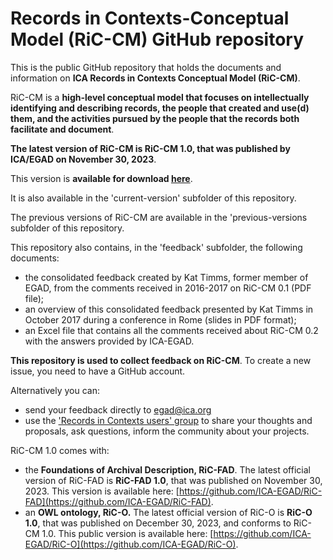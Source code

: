 # Records in Contexts-Conceptual Model (RiC-CM) GitHub repository

This is the public GitHub repository that holds the documents and information on **ICA Records in Contexts Conceptual Model (RiC-CM)**.

RiC-CM is a **high-level conceptual model that focuses on intellectually identifying and describing
records, the people that created and use(d) them, and the activities pursued by the people that
the records both facilitate and document**.

**The latest version of RiC-CM is RiC-CM 1.0, that was published by ICA/EGAD on November 30, 2023**. 

This version is **available for download [here](https://github.com/ICA-EGAD/RiC-CM/releases/tag/v1.0.1)**.

It is also available in the 'current-version' subfolder of this repository. 


The previous versions of RiC-CM are available in the 'previous-versions subfolder of this repository.

This repository also contains, in the 'feedback' subfolder, the following documents:

- the consolidated feedback created by Kat Timms, former member of EGAD, from the comments received in 2016-2017 on RiC-CM 0.1 (PDF file);
- an overview of this consolidated feedback presented by Kat Timms in October 2017 during a conference in Rome (slides in PDF format);
- an Excel file that contains all the comments received about RiC-CM 0.2 with the answers provided by ICA-EGAD.

**This repository is used to collect feedback on RiC-CM**. To create a new issue, you need to have a GitHub account. 

Alternatively you can:
- send your feedback directly to egad@ica.org
- use the ['Records in Contexts users' group](https://groups.google.com/g/Records_in_Contexts_users) to share your thoughts and proposals, ask questions, inform the community about your projects.

RiC-CM 1.0 comes with:
- the **Foundations of Archival Description, RiC-FAD**.
The latest official version of RiC-FAD is **RiC-FAD 1.0**, that was published on November 30, 2023. This version is available here: [https://github.com/ICA-EGAD/RiC-FAD](https://github.com/ICA-EGAD/RiC-FAD).
- an **OWL ontology, RiC-O.**
The latest official version of RiC-O is **RiC-O 1.0**, that was published on December 30, 2023, and conforms to RiC-CM 1.0. This public version is available here: [https://github.com/ICA-EGAD/RiC-O](https://github.com/ICA-EGAD/RiC-O). 

